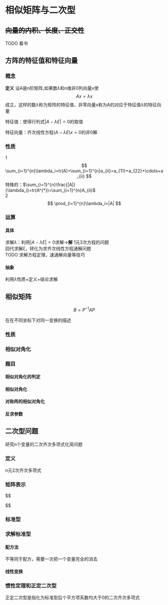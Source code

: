 # 相似矩阵与二次型
## ~~向量的内积、长度、正交性~~
TODO 看书  
## 方阵的特征值和特征向量
### 概念
**定义** 设A是n阶矩阵,如果数$\lambda$和n维非0列向量x使
$$
Ax=\lambda x
$$
成立，这样的数$\lambda$称为矩阵的特征值，非零向量x称为A的对应于特征值$\lambda$的特征向量

特征值：使得行列式$|A-\lambda E|=0$的取值

特征向量：齐次线性方程$(A-\lambda E)x=0$的非0解
### 性质
1
$$
\sum_{i=1}^{n}\lambda_i=tr(A)=\sum_{i=1}^{n}a_{ii}=a_{11}+a_{22}+\cdots+a_{ii}
$$
特殊的：$\sum_{i=1}^{n}\frac{|A|}{\lambda_i}=tr(A^{*})=\sum_{i=1}^{n}A_{ii}$  
2
$$
\prod_{i=1}^{n}\lambda_i=|A|
$$
### 运算
#### 具体
求解$\lambda$：利用$|A-\lambda E|=0$求解→**解** 1元3次方程的问题  
回代求解$\xi$，转化为求齐次线性方程通解问题  
TODO 求解方程定理，速通解向量等技巧  
#### 抽象
利用$\lambda$性质+定义+结论求解
## 相似矩阵
$$
B=P^{-1}AP
$$

在在不同坐标下对同一变换的描述
### 性质
### 相似对角化

### 题目
#### 相似对角化的判定
#### 相似对角化
#### 对称阵的相似对角化
#### 反求参数
## 二次型问题
研究n个变量的二次齐次多项式化简问题
### 定义
n元2次齐次多项式
### 矩阵表示
$$

$$
### 标准型
### 求解标准型
#### 配方法
不等同于配方，需要一次把一个变量完全的消去
#### 线性变换

### 惯性定理和正定二次型
正定二次型是指化为标准型后个平方项系数均大于0的二次齐次多项式